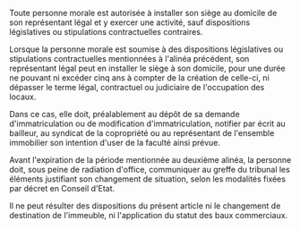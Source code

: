 Toute personne morale est autorisée à installer son siège au domicile de son représentant légal et y exercer une activité, sauf dispositions législatives ou stipulations contractuelles contraires.

Lorsque la personne morale est soumise à des dispositions législatives ou stipulations contractuelles mentionnées à l'alinéa précédent, son représentant légal peut en installer le siège à son domicile, pour une durée ne pouvant ni excéder cinq ans à compter de la création de celle-ci, ni dépasser le terme légal, contractuel ou judiciaire de l'occupation des locaux.

Dans ce cas, elle doit, préalablement au dépôt de sa demande d'immatriculation ou de modification d'immatriculation, notifier par écrit au bailleur, au syndicat de la copropriété ou au représentant de l'ensemble immobilier son intention d'user de la faculté ainsi prévue.

Avant l'expiration de la période mentionnée au deuxième alinéa, la personne doit, sous peine de radiation d'office, communiquer au greffe du tribunal les éléments justifiant son changement de situation, selon les modalités fixées par décret en Conseil d'Etat.

Il ne peut résulter des dispositions du présent article ni le changement de destination de l'immeuble, ni l'application du statut des baux commerciaux.
